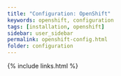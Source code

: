 ```yaml
---
title: "Configuration: OpenShift"
keywords: openshift, configuration
tags: [installation, openshift]
sidebar: user_sidebar
permalink: openshift-config.html
folder: configuration
---
```


{% include links.html %}
